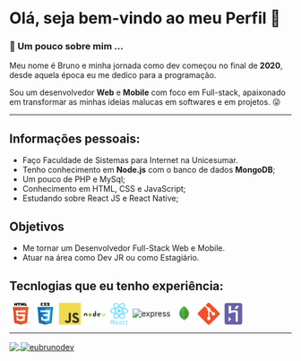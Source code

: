 # Olá, seja bem-vindo ao meu Perfil 👋

### 👦 Um pouco sobre mim ...
Meu nome é Bruno e minha jornada como dev começou no final de **2020**, desde aquela época eu me dedico para a programação.

Sou um desenvolvedor **Web** e **Mobile** com foco em Full-stack, apaixonado em transformar as minhas ideias malucas em softwares e em projetos. 😜

<hr />

## Informações pessoais:

- Faço Faculdade de Sistemas para Internet na Unicesumar.
- Tenho conhecimento em **Node.js** com o banco de dados **MongoDB**;
- Um pouco de PHP e MySql;
- Conhecimento em HTML, CSS e JavaScript;
- Estudando sobre React JS e React Native;

## Objetivos
- Me tornar um Desenvolvedor Full-Stack Web e Mobile.
- Atuar na área como Dev JR ou como Estagiário.
  
## Tecnlogias que eu tenho experiência:

<p align="left">
<img align="center" src="https://raw.githubusercontent.com/devicons/devicon/master/icons/html5/html5-original-wordmark.svg" title="html" alt="html5" width="40" height="40"/> 
<img align="center" src="https://raw.githubusercontent.com/devicons/devicon/master/icons/css3/css3-original-wordmark.svg" title="css" alt="css3" width="40" height="40"/> 
<img align="center" src="https://raw.githubusercontent.com/devicons/devicon/master/icons/javascript/javascript-original.svg" title="JavaScript" alt="javascript" width="40" height="40"/> 
<img align="center" src="https://raw.githubusercontent.com/devicons/devicon/master/icons/nodejs/nodejs-original-wordmark.svg" alt="nodejs" width="40" height="40" title="Node JS"/>
<img align="center" src="https://raw.githubusercontent.com/devicons/devicon/master/icons/react/react-original-wordmark.svg" alt="react" width="40" height="40" title="React"/>
<img align="center" src="https://img.shields.io/badge/Express.js-000000?style=for-the-badge&logo=express&logoColor=white" title="Express JS" alt="express"/> 
<img align="center" title="MongoDB" alt="MongoDB" height="30" width="40" src="https://raw.githubusercontent.com/devicons/devicon/v2.15.1/icons/mongodb/mongodb-original.svg"> 
<img align="center" src="https://raw.githubusercontent.com/devicons/devicon/master/icons/git/git-original.svg" title="Git" alt="git" width="40" height="40"/> 
<img align="center" src="https://raw.githubusercontent.com/devicons/devicon/master/icons/heroku/heroku-plain.svg" title="Heroku" alt="heroku" width="40" height="40" />
</p>

<hr />

<p>
<a href="https://github.com/eubrunodev">
  <img align="center" src="https://github-readme-stats.vercel.app/api/top-langs/?username=eubrunodev&theme=gotham" />
</a>
<a href="https://github.com/gabrieldiasss">
 <img align="center" src="https://github-readme-stats.vercel.app/api?username=eubrunodev&show_icons=true&theme=gotham" alt="eubrunodev" />
</a>
</p>
